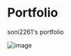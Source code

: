 # Portfolio
 soni2261's portfolio
 
![image](https://user-images.githubusercontent.com/61927635/150666585-ea9dcff2-ff56-408d-a491-e53cfd337722.png)
